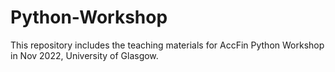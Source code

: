 # Python-Workshop
This repository includes the teaching materials for AccFin Python Workshop in Nov 2022, University of Glasgow.
